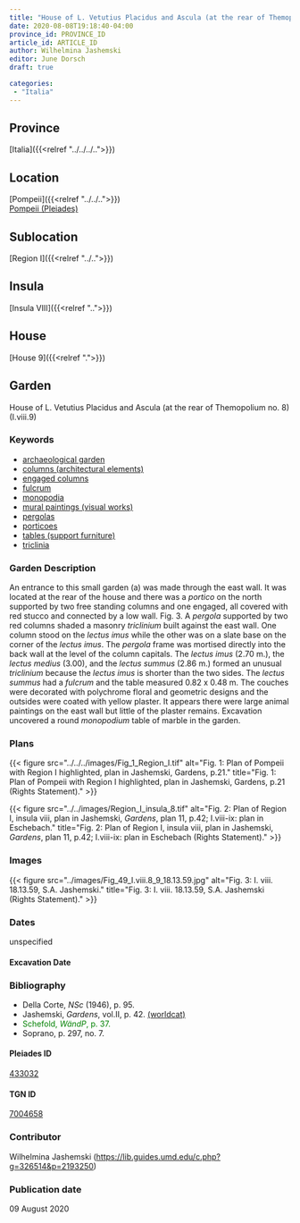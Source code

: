 ```yaml
---
title: "House of L. Vetutius Placidus and Ascula (at the rear of Themopolium no. 8) (I.viii.9)"
date: 2020-08-08T19:18:40-04:00
province_id: PROVINCE_ID
article_id: ARTICLE_ID
author: Wilhelmina Jashemski
editor: June Dorsch
draft: true

categories:
 - "Italia"
---
```


## Province

[Italia]({{<relref "../../../..">}})

## Location

[Pompeii]({{<relref "../../..">}}) \
[Pompeii (Pleiades)](https://pleiades.stoa.org/places/433032)

## Sublocation

[Region I]({{<relref "../..">}})

<!--### Sublocation Description-->

<!-- DESCRIPTION -->

## Insula

[Insula VIII]({{<relref "..">}})

## House

[House 9]({{<relref ".">}})

## Garden

House of L. Vetutius Placidus and Ascula (at the rear of Themopolium no. 8) (I.viii.9)

### Keywords

- [archaeological garden](#)
- [columns (architectural elements)](http://vocab.getty.edu/page/aat/300001571)
- [engaged columns](http://vocab.getty.edu/page/aat/300001638)
- [fulcrum](#)
- [monopodia](http://vocab.getty.edu/page/aat/300041194)
- [mural paintings (visual works)](http://vocab.getty.edu/page/aat/300033644)
- [pergolas](http://vocab.getty.edu/page/aat/300006783)
- [porticoes](http://vocab.getty.edu/page/aat/300004145)
- [tables (support furniture)](http://vocab.getty.edu/page/aat/300039548)
- [triclinia](http://vocab.getty.edu/page/aat/300004359)

### Garden Description

An entrance to this small garden (a) was made through the east wall. It was located at the rear of the house and there was a *portico* on the north supported by two free standing columns and one engaged, all covered with red stucco and connected by a low wall. Fig. 3. A *pergola* supported by two red columns shaded a masonry *triclinium* built against the east wall. One column stood on the *lectus imus* while the other was on a slate base on the corner of the *lectus imus*. The *pergola* frame was mortised directly into the back wall at the level of the column capitals. The *lectus imus* (2.70 m.), the *lectus medius* (3.00), and the *lectus summus* (2.86 m.) formed an unusual *triclinium* because the *lectus imus* is shorter than the two sides. The *lectus summus* had a *fulcrum* and the table measured 0.82 x 0.48 m. The couches were decorated with polychrome floral and geometric designs and the outsides were coated with yellow plaster. It appears there were large animal paintings on the east wall but little of the plaster remains. Excavation uncovered a round *monopodium* table of marble in the garden.

<!--### Maps-->

<!--
OLD WAY (DO NOT USE)
![alt_text](../../images/image_name.ext)
*CAPTION*

NEW WAY ↓↓↓↓
{{< figure src="../../images/image_name.ext" alt="ALT_TEXT" title="CAPTION" >}}
-->

### Plans

{{< figure src="../../../images/Fig_1_Region_I.tif" alt="Fig. 1: Plan of Pompeii with Region I highlighted, plan in Jashemski, Gardens, p.21." title="Fig. 1: Plan of Pompeii with Region I highlighted, plan in Jashemski, Gardens, p.21 (Rights Statement)." >}}

{{< figure src="../../images/Region_I_insula_8.tif" alt="Fig. 2: Plan of Region I, insula viii, plan in Jashemski, *Gardens*, plan 11, p.42; I.viii-ix: plan in Eschebach." title="Fig. 2: Plan of Region I, insula viii, plan in Jashemski, *Gardens*, plan 11, p.42; I.viii-ix: plan in Eschebach (Rights Statement)." >}}

### Images

{{< figure src="../images/Fig_49_I.viii.8_9_18.13.59.jpg" alt="Fig. 3: I. viii. 18.13.59, S.A. Jashemski." title="Fig. 3: I. viii. 18.13.59, S.A. Jashemski (Rights Statement)." >}}

### Dates

unspecified

#### Excavation Date


### Bibliography

* Della Corte, *NSc* (1946), p. 95.
* Jashemski, *Gardens*, vol.II, p. 42. [(worldcat)](http://www.worldcat.org/oclc/921816405)
* <span style="color:green">Schefold, *WändP*, p. 37. </span>
* Soprano, p. 297, no. 7.

<!--#### Periodo ID-->

<!-- [PERIODO_ID](https://pleiades.stoa.org/places/PLEIADES_ID) -->

#### Pleiades ID

[433032](https://pleiades.stoa.org/places/433032)

#### TGN ID

[7004658](http://vocab.getty.edu/page/tgn/7004658)

### Contributor

Wilhelmina Jashemski (https://lib.guides.umd.edu/c.php?g=326514&p=2193250)

### Publication date

09 August 2020

<!--### Related articles-->

<!-- Links to other related articles. Leave blank for now -->